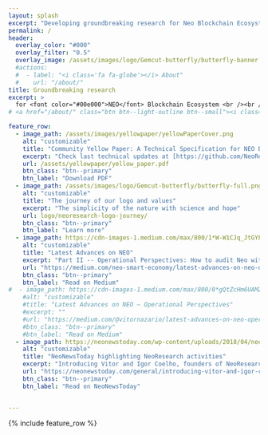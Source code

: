 ```yaml
---
layout: splash
excerpt: "Developing groundbreaking research for Neo Blockchain Ecosystem."
permalink: /
header:
  overlay_color: "#000"
  overlay_filter: "0.5"
  overlay_image: /assets/images/logo/Gemcut-butterfly/butterfly-banner.png
  #actions:
  #  - label: "<i class='fa fa-globe'></i> About"
  #    url: "/about/"  
title: Groundbreaking research
excerpt: >
  for <font color="#00e000">NEO</font> Blockchain Ecosystem <br /><br /><br /><br /><br /><br />
# <a href="/about/" class="btn btn--light-outline btn--small"><i class='fa fa-globe'></i> About</a> -->

feature_row:
  - image_path: /assets/images/yellowpaper/yellowPaperCover.png
    alt: "customizable"
    title: "Community Yellow Paper: A Technical Specification for NEO Blockchain"
    excerpt: "Check last technical updates at [https://github.com/NeoResearch/yellowpaper/](https://github.com/NeoResearch/yellowpaper/)"
    url: /assets/yellowpaper/yellow_paper.pdf
    btn_class: "btn--primary"
    btn_label: "Download PDF"
  - image_path: /assets/images/logo/Gemcut-butterfly/butterfly-full.png
    alt: "customizable"
    title: "The journey of our logo and values"
    excerpt: "The simplicity of the nature with science and hope"
    url: logo/neoresearch-logo-journey/
    btn_class: "btn--primary"
    btn_label: "Learn more"  
  - image_path: https://cdn-images-1.medium.com/max/800/1*W-W1CJq_JtGYFSUrBTAnDw.png
    alt: "customizable"
    title: "Latest Advances on NEO"
    excerpt: "Part II -- Operational Perspectives: How to audit Neo with a $10 machine"
    url: "https://medium.com/neo-smart-economy/latest-advances-on-neo-operational-perspectives-ii-how-to-audit-neo-with-a-10-machine-65176a5138d9"
    btn_class: "btn--primary"
    btn_label: "Read on Medium"  
#  - image_path: https://cdn-images-1.medium.com/max/800/0*gQtZcHm6UAMZhIYW.png
    #alt: "customizable"
    #title: "Latest Advances on NEO — Operational Perspectives"
    #excerpt: ""
    #url: "https://medium.com/@vitornazario/latest-advances-on-neo-operational-perspectives-58d306ba2e41"
    #btn_class: "btn--primary"
    #btn_label: "Read on Medium"
  - image_path: https://neonewstoday.com/wp-content/uploads/2018/04/neo-research-g.png
    alt: "customizable"
    title: "NeoNewsToday highlighting NeoResearch activities"
    excerpt: "Introducing Vitor and Igor Coelho, founders of NeoResearch"
    url: "https://neonewstoday.com/general/introducing-vitor-and-igor-coelho-of-neoresearch/"
    btn_class: "btn--primary"
    btn_label: "Read on NeoNewsToday"


---
```


{% include feature_row %}

<!-- {% include feature_row id="feature_row2" type="left" %}

{% include feature_row id="feature_row3" type="right" %} -->
